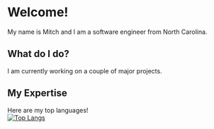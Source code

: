 # Welcome!
My name is Mitch and I am a software engineer from North Carolina.

## What do I do?
I am currently working on a couple of major projects.

## My Expertise
Here are my top languages!
<br/>
[![Top Langs](https://github-readme-stats.vercel.app/api/top-langs/?username=mitchwadair&layout=compact)](https://github.com/mitchwadair)
